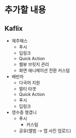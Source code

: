 # 추가할 내용

## Kaflix

- 제주패스
  - 푸시
  - 딥링크
  - Quick Action
  - 웹뷰 브릿지 관리
  - 화면 애니메이션 전환 커스텀
- 배반차
  - 다국어 지원
  - 멀티 타겟
  - Quick Action
  - 푸시
  - 딥링크
- 영수증 챙겼니
  - 푸시
    - 커스텀
  - 공유(앨범 -> 앱 사진 업로드)